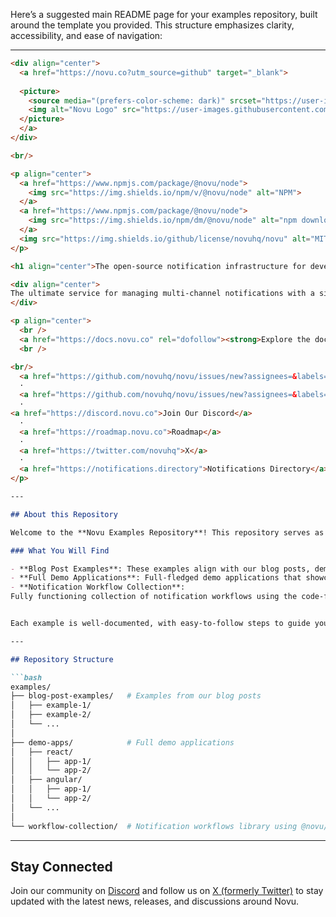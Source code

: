 Here’s a suggested main README page for your examples repository, built around the template you provided. This structure emphasizes clarity, accessibility, and ease of navigation:

---

```markdown
<div align="center">
  <a href="https://novu.co?utm_source=github" target="_blank">
  
  <picture>
    <source media="(prefers-color-scheme: dark)" srcset="https://user-images.githubusercontent.com/2233092/213641039-220ac15f-f367-4d13-9eaf-56e79433b8c1.png">
    <img alt="Novu Logo" src="https://user-images.githubusercontent.com/2233092/213641043-3bbb3f21-3c53-4e67-afe5-755aeb222159.png" width="280"/>
  </picture>
  </a>
</div>

<br/>

<p align="center">
  <a href="https://www.npmjs.com/package/@novu/node">
    <img src="https://img.shields.io/npm/v/@novu/node" alt="NPM">
  </a>
  <a href="https://www.npmjs.com/package/@novu/node">
    <img src="https://img.shields.io/npm/dm/@novu/node" alt="npm downloads">
  </a>
  <img src="https://img.shields.io/github/license/novuhq/novu" alt="MIT">
</p>

<h1 align="center">The open-source notification infrastructure for developers</h1>

<div align="center">
The ultimate service for managing multi-channel notifications with a single API.
</div>

<p align="center">
  <br />
  <a href="https://docs.novu.co" rel="dofollow"><strong>Explore the docs »</strong></a>
  <br />

<br/>
  <a href="https://github.com/novuhq/novu/issues/new?assignees=&labels=type%3A+bug&template=bug_report.yml&title=%F0%9F%90%9B+Bug+Report%3A+">Report Bug</a>
  ·
  <a href="https://github.com/novuhq/novu/issues/new?assignees=&labels=feature&template=feature_request.yml&title=%F0%9F%9A%80+Feature%3A+">Request Feature</a>
  ·
<a href="https://discord.novu.co">Join Our Discord</a>
  ·
  <a href="https://roadmap.novu.co">Roadmap</a>
  ·
  <a href="https://twitter.com/novuhq">X</a>
  ·
  <a href="https://notifications.directory">Notifications Directory</a>
</p>

---

## About this Repository

Welcome to the **Novu Examples Repository**! This repository serves as a comprehensive hub of examples, demos, and real-world applications to help you integrate, explore, and learn how to use the Novu notification infrastructure effectively.

### What You Will Find

- **Blog Post Examples**: These examples align with our blog posts, demonstrating how specific features of Novu are implemented and used.
- **Full Demo Applications**: Full-fledged demo applications that showcase the advanced and practical use of Novu's infrastructure across various use cases and integrations.
- **Notification Workflow Collection**:
Fully functioning collection of notification workflows using the code-first @novu/framework.


Each example is well-documented, with easy-to-follow steps to guide you through installation and usage.

---

## Repository Structure

```bash
examples/
├── blog-post-examples/   # Examples from our blog posts
│   ├── example-1/
│   ├── example-2/
│   └── ...
│
├── demo-apps/            # Full demo applications
│   ├── react/
│   │   ├── app-1/
│   │   └── app-2/
│   ├── angular/
│   │   ├── app-1/
│   │   └── app-2/ 
│   └── ...
│
└── workflow-collection/  # Notification workflows library using @novu/framwork
```

---

## Stay Connected

Join our community on [Discord](https://discord.novu.co) and follow us on [X (formerly Twitter)](https://twitter.com/novuhq) to stay updated with the latest news, releases, and discussions around Novu.